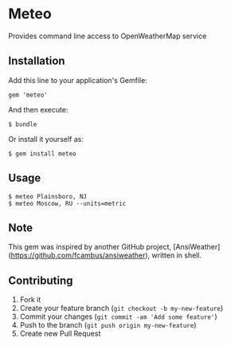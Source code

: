 # Meteo

Provides command line access to OpenWeatherMap service

## Installation

Add this line to your application's Gemfile:

    gem 'meteo'

And then execute:

    $ bundle

Or install it yourself as:

    $ gem install meteo

## Usage

    $ meteo Plainsboro, NJ
    $ meteo Moscow, RU --units=metric

## Note

This gem was inspired by another GitHub project, [AnsiWeather] (https://github.com/fcambus/ansiweather),
written in shell.

## Contributing

1. Fork it
2. Create your feature branch (`git checkout -b my-new-feature`)
3. Commit your changes (`git commit -am 'Add some feature'`)
4. Push to the branch (`git push origin my-new-feature`)
5. Create new Pull Request